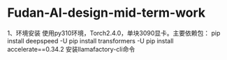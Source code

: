 # Fudan-AI-design-mid-term-work
1、环境安装
使用py310环境，Torch2.4.0，单块3090显卡。主要依赖包：
pip install deepspeed -U
pip install transformers -U
pip install accelerate==0.34.2
安装llamafactory-cli命令
